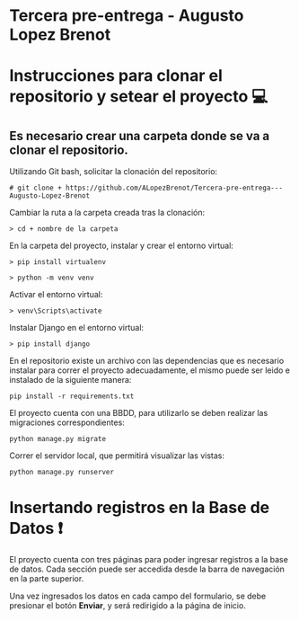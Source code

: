 # Tercera pre-entrega - Augusto Lopez Brenot

# Instrucciones para clonar el repositorio y setear el proyecto 💻

## Es necesario crear una carpeta donde se va a clonar el repositorio.

Utilizando Git bash, solicitar la clonación del repositorio:

```
# git clone + https://github.com/ALopezBrenot/Tercera-pre-entrega---Augusto-Lopez-Brenot
```

Cambiar la ruta a la carpeta creada tras la clonación:

```
> cd + nombre de la carpeta
```

En la carpeta del proyecto, instalar y crear el entorno virtual:

```
> pip install virtualenv

> python -m venv venv
```

Activar el entorno virtual:

```
> venv\Scripts\activate
```
Instalar Django en el entorno virtual:

```
> pip install django
```

En el repositorio existe un archivo con las dependencias que es necesario instalar para correr el proyecto adecuadamente, el mismo puede ser leido e instalado de la siguiente manera:

```
pip install -r requirements.txt
```

El proyecto cuenta con una BBDD, para utilizarlo se deben realizar las migraciones correspondientes:

```
python manage.py migrate
```

Correr el servidor local, que permitirá visualizar las vistas:

```
python manage.py runserver
```

# Insertando registros en la Base de Datos ❗
El proyecto cuenta con tres páginas para poder ingresar registros a la base de datos. Cada sección puede ser accedida desde la barra de navegación en la parte superior.

Una vez ingresados los datos en cada campo del formulario, se debe presionar el botón **Enviar**, y será redirigido a la página de inicio.
